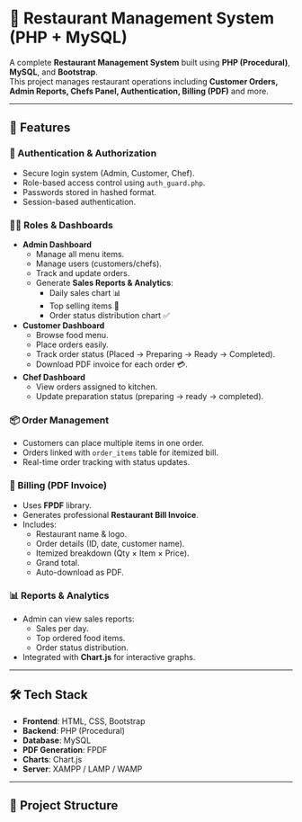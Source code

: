 # 🍴 Restaurant Management System (PHP + MySQL)

A complete **Restaurant Management System** built using **PHP (Procedural)**, **MySQL**, and **Bootstrap**.  
This project manages restaurant operations including **Customer Orders, Admin Reports, Chefs Panel, Authentication, Billing (PDF)** and more.

---

## 🚀 Features

### 🔑 Authentication & Authorization
- Secure login system (Admin, Customer, Chef).
- Role-based access control using `auth_guard.php`.
- Passwords stored in hashed format.
- Session-based authentication.

### 👨‍🍳 Roles & Dashboards
- **Admin Dashboard**
  - Manage all menu items.
  - Manage users (customers/chefs).
  - Track and update orders.
  - Generate **Sales Reports & Analytics**:
    - Daily sales chart 📊
    - Top selling items 🍕
    - Order status distribution chart ✅
- **Customer Dashboard**
  - Browse food menu.
  - Place orders easily.
  - Track order status (Placed → Preparing → Ready → Completed).
  - Download PDF invoice for each order 💳.
- **Chef Dashboard**
  - View orders assigned to kitchen.
  - Update preparation status (preparing → ready → completed).

### 📦 Order Management
- Customers can place multiple items in one order.
- Orders linked with `order_items` table for itemized bill.
- Real-time order tracking with status updates.

### 📝 Billing (PDF Invoice)
- Uses **FPDF** library.
- Generates professional **Restaurant Bill Invoice**.
- Includes:
  - Restaurant name & logo.
  - Order details (ID, date, customer name).
  - Itemized breakdown (Qty × Item × Price).
  - Grand total.
  - Auto-download as PDF.

### 📊 Reports & Analytics
- Admin can view sales reports:
  - Sales per day.
  - Top ordered food items.
  - Order status distribution.
- Integrated with **Chart.js** for interactive graphs.

---

## 🛠️ Tech Stack
- **Frontend**: HTML, CSS, Bootstrap
- **Backend**: PHP (Procedural)
- **Database**: MySQL
- **PDF Generation**: FPDF
- **Charts**: Chart.js
- **Server**: XAMPP / LAMP / WAMP

---

## 📂 Project Structure

